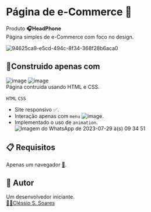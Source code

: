 # Página de e-Commerce 🛒

Produto **🎧HeadPhone**\
Página simples de e-Commerce com foco no design.

![94625ca9-e5cd-494c-8f34-368f28b6aca0](https://github.com/ClessioSS/eComerce_headPhone/assets/135647451/9a52ce91-36d5-4425-8e15-fe481fe8455f)
## 🔧Construido apenas com

![image](https://github.com/ClessioSS/eComerce_headPhone/assets/135647451/3a412e36-c5fe-4710-ac47-c79e089f9d34)
![image](https://github.com/ClessioSS/eComerce_headPhone/assets/135647451/0a79a5d1-2dae-4aac-bcd7-c83796d4943a)   
Página contruida usando HTML e CSS.

`
HTML
`
`
CSS
`

* Site responsivo ✅.
* Interação apenas com `menu`
![image](https://github.com/ClessioSS/eComerce_headPhone/assets/135647451/c8ec962f-ff38-4ce2-8f5c-316071356c25).
* Implementado o uso de `animation`.\
![Imagem do WhatsApp de 2023-07-29 à(s) 09 34 51](https://github.com/ClessioSS/eComerce_headPhone/assets/135647451/d533adba-d792-4494-bd44-10ec33b2de85)

## 📋 Requisitos
Apenas um navegador [🔗](https://e-comerce-head-phone.vercel.app/).

## 🧩 Autor

Um desenvolvedor iniciante.\
[🧑‍💻Cléssio S. Soares](https://github.com/ClessioSS)
